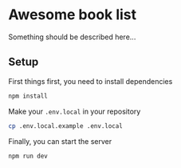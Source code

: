 # Awesome book list

Something should be described here...

## Setup

First things first, you need to install dependencies
```bash
npm install
```

Make your `.env.local` in your repository 
```bash
cp .env.local.example .env.local
```

Finally, you can start the server
```bash
npm run dev
```


